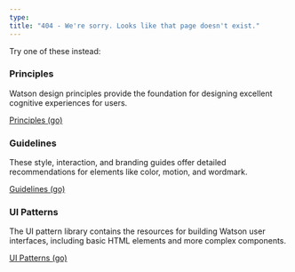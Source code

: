 ```yaml
---
type: 
title: "404 - We're sorry. Looks like that page doesn't exist."
---
```


Try one of these instead:

### Principles

Watson design principles provide the foundation for designing excellent cognitive experiences for users.

<a href="/principles">Principles <span class="icon">(go)</span></a>


### Guidelines

These style, interaction, and branding guides offer detailed recommendations for elements like color, motion, and wordmark.

<a href="/guidelines">Guidelines <span class="icon">(go)</span></a>

### UI Patterns

The UI pattern library contains the resources for building Watson user interfaces, including basic HTML elements and more complex components.

<a href="/ui-patterns">UI Patterns <span class="icon">(go)</span></a>
